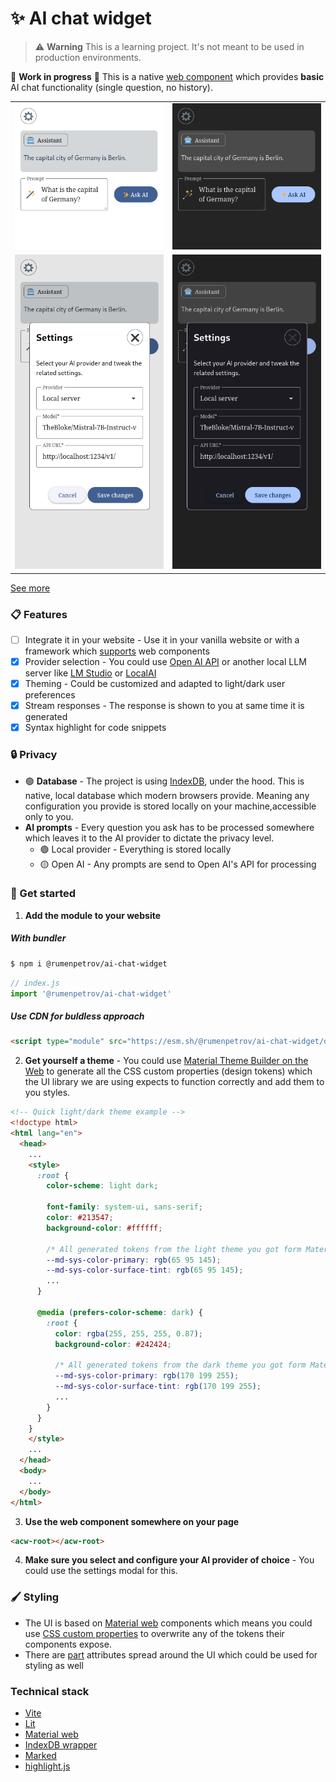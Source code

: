 # ✨ AI chat widget

>  ⚠️ **Warning** This is a learning project. It's not meant to be used in production environments.

🚧 **Work in progress** 🚧 This is a native [web component](https://developer.mozilla.org/en-US/docs/Web/API/Web_components) which provides **basic** AI chat functionality (single question, no history).

| | |
|-|-|
| ![mobile light capital](./preview/standalone-mobile-light-capital.png) | ![mobile dark capital](./preview/standalone-mobile-dark-capital.png)
| ![mobile light provider settings](./preview/standalone-mobile-light-provider-settings.png) | ![mobile dark provider settings](./preview/standalone-mobile-dark-provider-settings.png) |

[See more](./preview/)

### 📋 Features
* [ ] Integrate it in your website - Use it in your vanilla website or with a framework which [supports](https://custom-elements-everywhere.com/) web components
* [x] Provider selection - You could use [Open AI API](https://platform.openai.com/) or another local LLM server like [LM Studio](https://lmstudio.ai/) or [LocalAI](https://localai.io/)
* [x] Theming - Could be customized and adapted to light/dark user preferences
* [x] Stream responses - The response is shown to you at same time it is generated
* [x] Syntax highlight for code snippets

### 🔒 Privacy

* 🟢 **Database** - The project is using [IndexDB](https://developer.mozilla.org/en-US/docs/Web/API/IndexedDB_API), under the hood. This is native, local database which modern browsers provide. Meaning any configuration you provide is stored locally on your machine,accessible only to you.
* **AI prompts** - Every question you ask has to be processed somewhere which leaves it to the AI provider to dictate the privacy level.
  * 🟢 Local provider - Everything is stored locally
  * 🟡 Open AI - Any prompts are send to Open AI's API for processing

### 🚀 Get started

1. **Add the module to your website**

##### With bundler
```sh
$ npm i @rumenpetrov/ai-chat-widget
```

```js
// index.js
import '@rumenpetrov/ai-chat-widget'
```

##### Use CDN for buldless approach

```html
<script type="module" src="https://esm.sh/@rumenpetrov/ai-chat-widget/dist/bundle.js"></script>
```

2. **Get yourself a theme** - You could use [Material Theme Builder on the Web](https://material-foundation.github.io/material-theme-builder/) to generate all the CSS custom properties (design tokens) which the UI library we are using expects to function correctly and add them to you styles.

```html
<!-- Quick light/dark theme example -->
<!doctype html>
<html lang="en">
  <head>
    ...
    <style>
      :root {
        color-scheme: light dark;

        font-family: system-ui, sans-serif;
        color: #213547;
        background-color: #ffffff;

        /* All generated tokens from the light theme you got form Material Theme Builder */
        --md-sys-color-primary: rgb(65 95 145);
        --md-sys-color-surface-tint: rgb(65 95 145);
        ...
      }

      @media (prefers-color-scheme: dark) {
        :root {
          color: rgba(255, 255, 255, 0.87);
          background-color: #242424;

          /* All generated tokens from the dark theme you got form Material Theme Builder */
          --md-sys-color-primary: rgb(170 199 255);
          --md-sys-color-surface-tint: rgb(170 199 255);
          ...
        }
      }
    }
    </style>
    ...
  </head>
  <body>
    ...
  </body>
</html>
```

3. **Use the web component somewhere on your page**

```html
<acw-root></acw-root>
```

4. **Make sure you select and configure your AI provider of choice** - You could use the settings modal for this.

### 🖌️ Styling

* The UI is based on [Material web](https://material-web.dev/) components which means you could use [CSS custom properties](https://material-web.dev/theming/material-theming/) to overwrite any of the tokens their components expose.
* There are [part](https://developer.mozilla.org/en-US/docs/Web/CSS/::part) attributes spread around the UI which could be used for styling as well

### Technical stack
* [Vite](https://vitejs.dev/)
* [Lit](https://lit.dev/)
* [Material web](https://material-web.dev/)
* [IndexDB wrapper](https://github.com/jakearchibald/idb)
* [Marked](https://marked.js.org/)
* [highlight.js](https://highlightjs.org/)